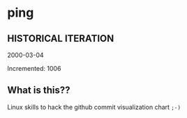 # ping

## HISTORICAL ITERATION
2000-03-04

Incremented: 1006

## What is this?? 
Linux skills to hack the github commit visualization chart `;-)`
